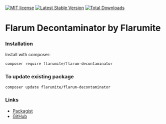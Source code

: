 [![MIT license](https://img.shields.io/badge/license-MIT-blue.svg)](https://github.com/flarumite/flarum-decontaminator/blob/master/LICENSE.md) [![Latest Stable Version](https://img.shields.io/packagist/v/flarumite/flarum-decontaminator.svg)](https://packagist.org/packages/flarumite/flarum-decontaminator) [![Total Downloads](https://img.shields.io/packagist/dt/flarumite/flarum-decontaminator.svg)](https://packagist.org/packages/flarumite/flarum-decontaminator)

# Flarum Decontaminator by Flarumite

### Installation

Install with composer:

```sh
composer require flarumite/flarum-decontaminator
```

### To update existing package

```sh
composer update flarumite/flarum-decontaminator
```
### Links

- [Packagist](https://packagist.org/packages/flarumite/flarum-decontaminator)
- [GitHub](https://github.com/flarumite/flarum-decontaminator)
